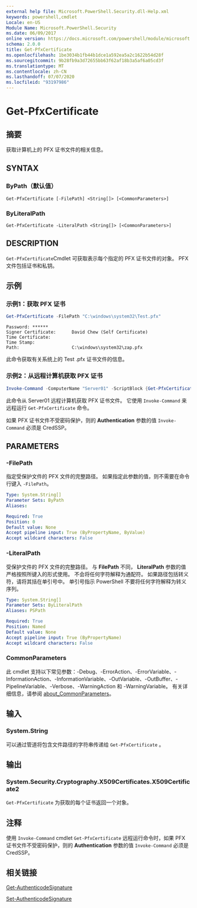 ```yaml
---
external help file: Microsoft.PowerShell.Security.dll-Help.xml
keywords: powershell,cmdlet
Locale: en-US
Module Name: Microsoft.PowerShell.Security
ms.date: 06/09/2017
online version: https://docs.microsoft.com/powershell/module/microsoft.powershell.security/get-pfxcertificate?view=powershell-5.1&WT.mc_id=ps-gethelp
schema: 2.0.0
title: Get-PfxCertificate
ms.openlocfilehash: 1be3034b1fb44b1dce1a592ea5a2c1622b54d28f
ms.sourcegitcommit: 9b28fb9a3d72655bb63f62af18b3a5af6a05cd3f
ms.translationtype: MT
ms.contentlocale: zh-CN
ms.lasthandoff: 07/07/2020
ms.locfileid: "93197986"
---
```

# Get-PfxCertificate

## 摘要
获取计算机上的 PFX 证书文件的相关信息。

## SYNTAX

### ByPath（默认值）

```
Get-PfxCertificate [-FilePath] <String[]> [<CommonParameters>]
```

### ByLiteralPath

```
Get-PfxCertificate -LiteralPath <String[]> [<CommonParameters>]
```

## DESCRIPTION

`Get-PfxCertificate`Cmdlet 可获取表示每个指定的 PFX 证书文件的对象。
PFX 文件包括证书和私钥。

## 示例

### 示例1：获取 PFX 证书

```powershell
Get-PfxCertificate -FilePath "C:\windows\system32\Test.pfx"
```

```output
Password: ******
Signer Certificate:      David Chew (Self Certificate)
Time Certificate:
Time Stamp:
Path:                    C:\windows\system32\zap.pfx
```

此命令获取有关系统上的 Test .pfx 证书文件的信息。

### 示例2：从远程计算机获取 PFX 证书

```powershell
Invoke-Command -ComputerName "Server01" -ScriptBlock {Get-PfxCertificate -FilePath "C:\Text\TestNoPassword.pfx"} -Authentication CredSSP
```

此命令从 Server01 远程计算机获取 PFX 证书文件。 它使用 `Invoke-Command` 来远程运行 `Get-PfxCertificate` 命令。

如果 PFX 证书文件不受密码保护，则的 **Authentication** 参数的值 `Invoke-Command` 必须是 CredSSP。

## PARAMETERS

### -FilePath

指定受保护文件的 PFX 文件的完整路径。 如果指定此参数的值，则不需要在命令行键入 `-FilePath`。

```yaml
Type: System.String[]
Parameter Sets: ByPath
Aliases:

Required: True
Position: 0
Default value: None
Accept pipeline input: True (ByPropertyName, ByValue)
Accept wildcard characters: False
```

### -LiteralPath

受保护文件的 PFX 文件的完整路径。 与 **FilePath** 不同， **LiteralPath** 参数的值严格按照所键入的形式使用。 不会将任何字符解释为通配符。 如果路径包括转义符，请将其括在单引号中。 单引号指示 PowerShell 不要将任何字符解释为转义序列。

```yaml
Type: System.String[]
Parameter Sets: ByLiteralPath
Aliases: PSPath

Required: True
Position: Named
Default value: None
Accept pipeline input: True (ByPropertyName)
Accept wildcard characters: False
```

### CommonParameters

此 cmdlet 支持以下常见参数：-Debug、-ErrorAction、-ErrorVariable、-InformationAction、-InformationVariable、-OutVariable、-OutBuffer、-PipelineVariable、-Verbose、-WarningAction 和 -WarningVariable。 有关详细信息，请参阅 [about_CommonParameters](https://go.microsoft.com/fwlink/?LinkID=113216)。

## 输入

### System.String

可以通过管道将包含文件路径的字符串传递给 `Get-PfxCertificate` 。

## 输出

### System.Security.Cryptography.X509Certificates.X509Certificate2

`Get-PfxCertificate` 为获取的每个证书返回一个对象。

## 注释

使用 `Invoke-Command` cmdlet `Get-PfxCertificate` 远程运行命令时，如果 PFX 证书文件不受密码保护，则的 **Authentication** 参数的值 `Invoke-Command` 必须是 CredSSP。

## 相关链接

[Get-AuthenticodeSignature](Get-AuthenticodeSignature.md)

[Set-AuthenticodeSignature](Set-AuthenticodeSignature.md)
